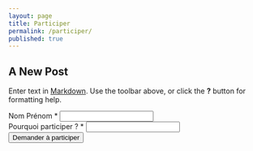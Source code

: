 ```yaml
---
layout: page
title: Participer
permalink: /participer/
published: true
---
```



## A New Post

Enter text in [Markdown](http://daringfireball.net/projects/markdown/). Use the toolbar above, or click the **?** button for formatting help.

<form action="https://getsimpleform.com/messages?form_api_token=ffa72814334bb7be308fd85fcbf37c6a" method="post">
  <!-- the redirect_to is optional, the form will redirect to the referrer on submission -->
  <input type='hidden' name='redirect_to' value='http://monjob.github.io/merci/' />
  <!-- all your input fields here.... -->
  <label class="control-label">Nom Prénom <span class="required">*</span></label>
  <input type='text' name='Nom et prénom' /><br>
  <label class="control-label">Pourquoi participer ? <span class="required">*</span></label>
  <input type='textarea data-field="17"' name='Pourquoi participer' /><br>
  <input type='submit' value='Demander à participer' />
</form>
